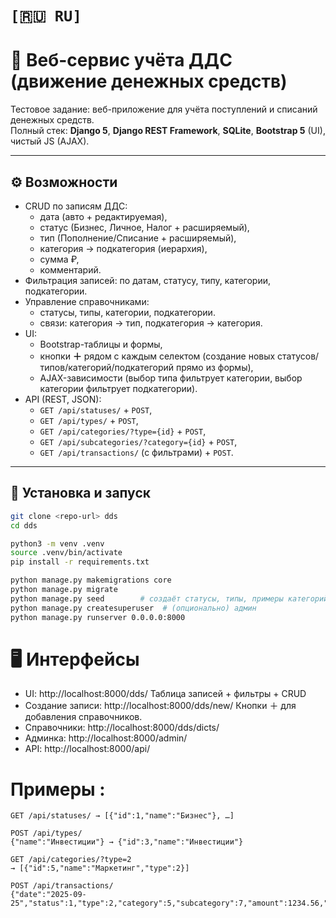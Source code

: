 # `[🇷🇺 RU]`
# 🚀 Веб-сервис учёта ДДС (движение денежных средств)

Тестовое задание: веб-приложение для учёта поступлений и списаний денежных средств.  
Полный стек: **Django 5**, **Django REST Framework**, **SQLite**, **Bootstrap 5** (UI), чистый JS (AJAX).

---

## ⚙️ Возможности

- CRUD по записям ДДС:
  - дата (авто + редактируемая),
  - статус (Бизнес, Личное, Налог + расширяемый),
  - тип (Пополнение/Списание + расширяемый),
  - категория → подкатегория (иерархия),
  - сумма ₽,
  - комментарий.
- Фильтрация записей: по датам, статусу, типу, категории, подкатегории.
- Управление справочниками:
  - статусы, типы, категории, подкатегории.
  - связи: категория → тип, подкатегория → категория.
- UI:
  - Bootstrap-таблицы и формы,
  - кнопки **＋** рядом с каждым селектом (создание новых статусов/типов/категорий/подкатегорий прямо из формы),
  - AJAX-зависимости (выбор типа фильтрует категории, выбор категории фильтрует подкатегории).
- API (REST, JSON):
  - `GET /api/statuses/` + `POST`,
  - `GET /api/types/` + `POST`,
  - `GET /api/categories/?type={id}` + `POST`,
  - `GET /api/subcategories/?category={id}` + `POST`,
  - `GET /api/transactions/` (с фильтрами) + `POST`.

---

## 🔧 Установка и запуск

```bash
git clone <repo-url> dds
cd dds

python3 -m venv .venv
source .venv/bin/activate
pip install -r requirements.txt

python manage.py makemigrations core
python manage.py migrate
python manage.py seed        # создаёт статусы, типы, примеры категорий/подкатегорий
python manage.py createsuperuser  # (опционально) админ
python manage.py runserver 0.0.0.0:8000
```
# 🖥️ Интерфейсы

- UI: http://localhost:8000/dds/
Таблица записей + фильтры + CRUD 
- Создание записи: http://localhost:8000/dds/new/
Кнопки ＋ для добавления справочников.
- Справочники: http://localhost:8000/dds/dicts/
- Админка: http://localhost:8000/admin/
- API: http://localhost:8000/api/

# Примеры :
```
GET /api/statuses/ → [{"id":1,"name":"Бизнес"}, …]

POST /api/types/
{"name":"Инвестиции"} → {"id":3,"name":"Инвестиции"}

GET /api/categories/?type=2
→ [{"id":5,"name":"Маркетинг","type":2}]

POST /api/transactions/
{"date":"2025-09-25","status":1,"type":2,"category":5,"subcategory":7,"amount":1234.56,"comment":"тест"}
```